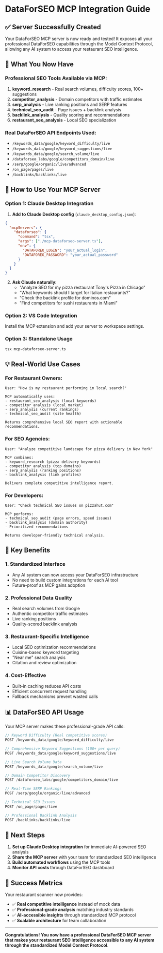# DataForSEO MCP Integration Guide

## ✅ Server Successfully Created

Your DataForSEO MCP server is now ready and tested! It exposes all your professional DataForSEO capabilities through the Model Context Protocol, allowing any AI system to access your restaurant SEO intelligence.

## 🎯 What You Now Have

### Professional SEO Tools Available via MCP:
1. **keyword_research** - Real search volumes, difficulty scores, 100+ suggestions
2. **competitor_analysis** - Domain competitors with traffic estimates
3. **serp_analysis** - Live ranking positions and SERP features
4. **technical_seo_audit** - Page issues + backlink analysis
5. **backlink_analysis** - Quality scoring and recommendations
6. **restaurant_seo_analysis** - Local SEO specialization

### Real DataForSEO API Endpoints Used:
- `/keywords_data/google/keyword_difficulty/live`
- `/keywords_data/google/keyword_suggestions/live`
- `/keywords_data/google/search_volume/live`
- `/dataforseo_labs/google/competitors_domain/live`
- `/serp/google/organic/live/advanced`
- `/on_page/pages/live`
- `/backlinks/backlinks/live`

## 🚀 How to Use Your MCP Server

### Option 1: Claude Desktop Integration

1. **Add to Claude Desktop config** (`claude_desktop_config.json`):
```json
{
  "mcpServers": {
    "dataforseo": {
      "command": "tsx",
      "args": ["./mcp-dataforseo-server.ts"],
      "env": {
        "DATAFOREO_LOGIN": "your_actual_login",
        "DATAFOREO_PASSWORD": "your_actual_password"
      }
    }
  }
}
```

2. **Ask Claude naturally**:
   - "Analyze SEO for my pizza restaurant Tony's Pizza in Chicago"
   - "What keywords should I target for Italian restaurants?"
   - "Check the backlink profile for dominos.com"
   - "Find competitors for sushi restaurants in Miami"

### Option 2: VS Code Integration

Install the MCP extension and add your server to workspace settings.

### Option 3: Standalone Usage

```bash
tsx mcp-dataforseo-server.ts
```

## 💡 Real-World Use Cases

### For Restaurant Owners:
```
User: "How is my restaurant performing in local search?"

MCP automatically uses:
- restaurant_seo_analysis (local keywords)
- competitor_analysis (local market)
- serp_analysis (current rankings)
- technical_seo_audit (site health)

Returns comprehensive local SEO report with actionable recommendations.
```

### For SEO Agencies:
```
User: "Analyze competitive landscape for pizza delivery in New York"

MCP combines:
- keyword_research (pizza delivery keywords)
- competitor_analysis (top domains)
- serp_analysis (ranking positions)
- backlink_analysis (link profiles)

Delivers complete competitive intelligence report.
```

### For Developers:
```
User: "Check technical SEO issues on pizzahut.com"

MCP performs:
- technical_seo_audit (page errors, speed issues)
- backlink_analysis (domain authority)
- Prioritized recommendations

Returns developer-friendly technical analysis.
```

## 🔑 Key Benefits

### 1. **Standardized Interface**
- Any AI system can now access your DataForSEO infrastructure
- No need to build custom integrations for each AI tool
- Future-proof as MCP gains adoption

### 2. **Professional Data Quality**
- Real search volumes from Google
- Authentic competitor traffic estimates
- Live ranking positions
- Quality-scored backlink analysis

### 3. **Restaurant-Specific Intelligence**
- Local SEO optimization recommendations
- Cuisine-based keyword targeting
- "Near me" search analysis
- Citation and review optimization

### 4. **Cost-Effective**
- Built-in caching reduces API costs
- Efficient concurrent request handling
- Fallback mechanisms prevent wasted calls

## 📊 DataForSEO API Usage

Your MCP server makes these professional-grade API calls:

```javascript
// Keyword Difficulty (Real competitive scores)
POST /keywords_data/google/keyword_difficulty/live

// Comprehensive Keyword Suggestions (100+ per query)
POST /keywords_data/google/keyword_suggestions/live

// Live Search Volume Data
POST /keywords_data/google/search_volume/live

// Domain Competitor Discovery
POST /dataforseo_labs/google/competitors_domain/live

// Real-Time SERP Rankings
POST /serp/google/organic/live/advanced

// Technical SEO Issues
POST /on_page/pages/live

// Professional Backlink Analysis
POST /backlinks/backlinks/live
```

## 🎉 Next Steps

1. **Set up Claude Desktop integration** for immediate AI-powered SEO analysis
2. **Share the MCP server** with your team for standardized SEO intelligence
3. **Build automated workflows** using the MCP tools
4. **Monitor API costs** through DataForSEO dashboard

## 🌟 Success Metrics

Your restaurant scanner now provides:
- ✅ **Real competitive intelligence** instead of mock data
- ✅ **Professional-grade analysis** matching industry standards
- ✅ **AI-accessible insights** through standardized MCP protocol
- ✅ **Scalable architecture** for team collaboration

---

**Congratulations! You now have a professional DataForSEO MCP server that makes your restaurant SEO intelligence accessible to any AI system through the standardized Model Context Protocol.**